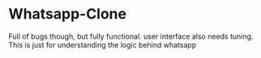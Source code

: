 # Whatsapp-Clone
Full of bugs though, but fully functional. user interface also needs tuning.
This is just for understanding the logic behind whatsapp
